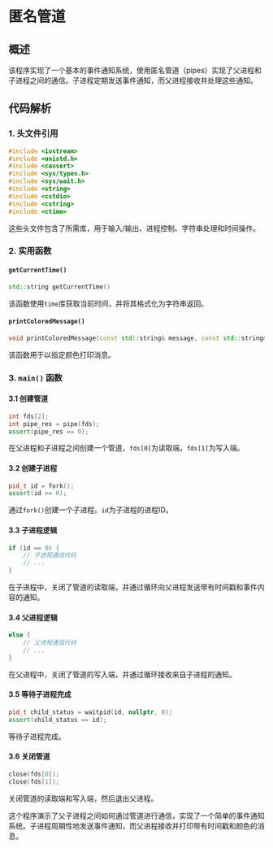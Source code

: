 # 匿名管道

## 概述

该程序实现了一个基本的事件通知系统，使用匿名管道（pipes）实现了父进程和子进程之间的通信。子进程定期发送事件通知，而父进程接收并处理这些通知。

## 代码解析

### 1. 头文件引用

```cpp
#include <iostream>
#include <unistd.h>
#include <cassert>
#include <sys/types.h>
#include <sys/wait.h>
#include <string>
#include <cstdio>
#include <cstring>
#include <ctime>
```

这些头文件包含了所需库，用于输入/输出、进程控制、字符串处理和时间操作。

### 2. 实用函数

#### `getCurrentTime()`

```cpp
std::string getCurrentTime()
```

该函数使用`time`库获取当前时间，并将其格式化为字符串返回。

#### `printColoredMessage()`

```cpp
void printColoredMessage(const std::string& message, const std::string& color)
```

该函数用于以指定颜色打印消息。

### 3. `main()` 函数

#### 3.1 创建管道

```cpp
int fds[2];
int pipe_res = pipe(fds);
assert(pipe_res == 0);
```

在父进程和子进程之间创建一个管道，`fds[0]`为读取端，`fds[1]`为写入端。

#### 3.2 创建子进程

```cpp
pid_t id = fork();
assert(id >= 0);
```

通过`fork()`创建一个子进程。`id`为子进程的进程ID。

#### 3.3 子进程逻辑

```cpp
if (id == 0) {
    // 子进程通信代码
    // ...
}
```

在子进程中，关闭了管道的读取端，并通过循环向父进程发送带有时间戳和事件内容的通知。

#### 3.4 父进程逻辑

```cpp
else {
    // 父进程通信代码
    // ...
}
```

在父进程中，关闭了管道的写入端，并通过循环接收来自子进程的通知。

#### 3.5 等待子进程完成

```cpp
pid_t child_status = waitpid(id, nullptr, 0);
assert(child_status == id);
```

等待子进程完成。

#### 3.6 关闭管道

```cpp
close(fds[0]);
close(fds[1]);
```

关闭管道的读取端和写入端，然后退出父进程。

这个程序演示了父子进程之间如何通过管道进行通信，实现了一个简单的事件通知系统。子进程周期性地发送事件通知，而父进程接收并打印带有时间戳和颜色的消息。